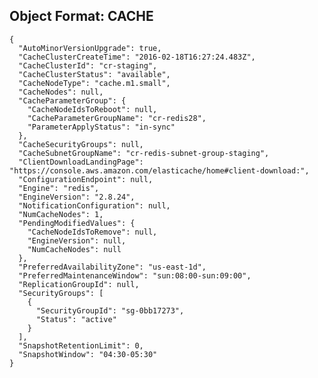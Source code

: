 
## Object Format: CACHE


    {
      "AutoMinorVersionUpgrade": true,
      "CacheClusterCreateTime": "2016-02-18T16:27:24.483Z",
      "CacheClusterId": "cr-staging",
      "CacheClusterStatus": "available",
      "CacheNodeType": "cache.m1.small",
      "CacheNodes": null,
      "CacheParameterGroup": {
        "CacheNodeIdsToReboot": null,
        "CacheParameterGroupName": "cr-redis28",
        "ParameterApplyStatus": "in-sync"
      },
      "CacheSecurityGroups": null,
      "CacheSubnetGroupName": "cr-redis-subnet-group-staging",
      "ClientDownloadLandingPage": "https://console.aws.amazon.com/elasticache/home#client-download:",
      "ConfigurationEndpoint": null,
      "Engine": "redis",
      "EngineVersion": "2.8.24",
      "NotificationConfiguration": null,
      "NumCacheNodes": 1,
      "PendingModifiedValues": {
        "CacheNodeIdsToRemove": null,
        "EngineVersion": null,
        "NumCacheNodes": null
      },
      "PreferredAvailabilityZone": "us-east-1d",
      "PreferredMaintenanceWindow": "sun:08:00-sun:09:00",
      "ReplicationGroupId": null,
      "SecurityGroups": [
        {
          "SecurityGroupId": "sg-0bb17273",
          "Status": "active"
        }
      ],
      "SnapshotRetentionLimit": 0,
      "SnapshotWindow": "04:30-05:30"
    }
